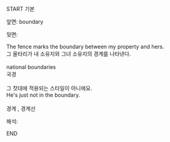 START
기본

앞면:
boundary


뒷면:
<div>The fence marks the boundary between my property and hers. </div><div>그 울타리가 내 소유지와 그녀 소유지의 경계를 나타낸다.</div><div><br></div><div>national boundaries </div><div>국경</div><div><br></div><div><div><div>그 잣대에 적용되는 스타일이 아니에요.</div></div><div><div>He's just not in the boundary.</div></div></div><div><br></div><div>경계 , 경계선</div>


해석:

END